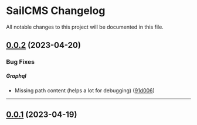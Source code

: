 <!--- BEGIN HEADER -->
# SailCMS Changelog

All notable changes to this project will be documented in this file.
<!--- END HEADER -->

## [0.0.2](https://github.com/LeeroyLabs/sailcms/compare/v0.0.1...v0.0.2) (2023-04-20)

### Bug Fixes


##### Graphql

* Missing path content (helps a lot for debugging) ([91d006](https://github.com/LeeroyLabs/sailcms/commit/91d006bc58e475348ae2f104951d7db211b1a837))


---

## [0.0.1](https://github.com/LeeroyLabs/sailcms/compare/0.0.0...v0.0.1) (2023-04-19)